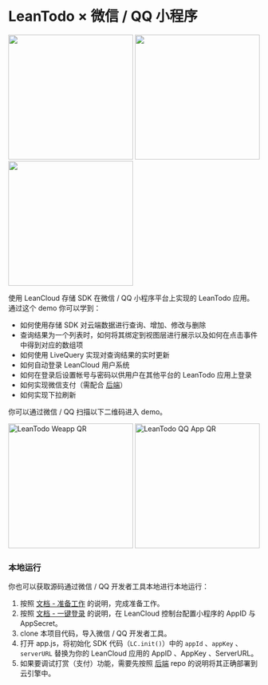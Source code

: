 # LeanTodo × 微信 / QQ 小程序

<img width="250" src="https://cloud.githubusercontent.com/assets/175227/20561252/b2fad728-b1b8-11e6-8d8e-a040bcac3e3c.png"> <img width="250" src="https://cloud.githubusercontent.com/assets/175227/22677128/4912c060-ed2b-11e6-94d0-5a836de3b109.png"> <img width="250" src="https://cloud.githubusercontent.com/assets/175227/20561251/b2cd82fa-b1b8-11e6-9783-afb868c9103e.png">

使用 LeanCloud 存储 SDK 在微信 / QQ 小程序平台上实现的 LeanTodo 应用。通过这个 demo 你可以学到：

- 如何使用存储 SDK 对云端数据进行查询、增加、修改与删除
- 查询结果为一个列表时，如何将其绑定到视图层进行展示以及如何在点击事件中得到对应的数组项
- 如何使用 LiveQuery 实现对查询结果的实时更新
- 如何自动登录 LeanCloud 用户系统
- 如何在登录后设置帐号与密码以供用户在其他平台的 LeanTodo 应用上登录
- 如何实现微信支付（需配合 [后端](https://url.leanapp.cn/weapp-pay-backend)）
- 如何实现下拉刷新

你可以通过微信 / QQ 扫描以下二维码进入 demo。

<img src="https://user-images.githubusercontent.com/175227/72146568-b839c380-33d7-11ea-8ec0-abc46412ab64.jpg" alt="LeanTodo Weapp QR" width="250"> <img src="https://user-images.githubusercontent.com/175227/72147317-35b20380-33d9-11ea-9263-0d1bfe1614f3.png" alt="LeanTodo QQ App QR" width="250">

### 本地运行
你也可以获取源码通过微信 / QQ 开发者工具本地进行本地运行：

1. 按照 [文档 - 准备工作](https://leancloud.cn/docs/weapp.html#准备工作) 的说明，完成准备工作。
2. 按照 [文档 - 一键登录](https://leancloud.cn/docs/weapp.html#一键登录) 的说明，在 LeanCloud 控制台配置小程序的 AppID 与 AppSecret。
3. clone 本项目代码，导入微信 / QQ 开发者工具。
4. 打开 app.js，将初始化 SDK 代码（`LC.init()`）中的 `appId` 、`appKey` 、`serverURL` 替换为你的 LeanCloud 应用的 AppID 、AppKey 、ServerURL。
5. 如果要调试打赏（支付）功能，需要先按照 [后端](https://url.leanapp.cn/weapp-pay-backend) repo 的说明将其正确部署到云引擎中。
